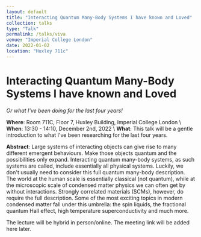 ```yaml
---
layout: default
title: "Interacting Quantum Many-Body Systems I have known and Loved"
collection: talks
type: "Talk"
permalink: /talks/viva
venue: "Imperial College London"
date: 2022-01-02
location: "Huxley 711c"
---
```


# Interacting Quantum Many-Body Systems I have known and Loved
_Or what I've been doing for the last four years!_

__Where__: Room 711C, Floor 7, Huxley Building, Imperial College London \\
__When__: 13:30 - 14:10, December 2nd, 2022 \\
__What__:  This talk will be a gentle introduction to what I've been researching for the last four years.

__Abstract__: Large systems of interacting objects can give rise to many different emergent behaviours. Make those objects quantum and the possibilities only expand. Interacting quantum many-body systems, as such systems are called, include essentially all physical systems. Luckily, we don't usually need to consider this full quantum many-body description. The world at the human scale is essentially classical (not quantum), while at the microscopic scale of condensed matter physics we can often get by without interactions. Strongly correlated materials (SCMs), however, do require the full description. Some of the most exciting topics in modern condensed matter fall under this umbrella: the spin liquids, the fractional quantum Hall effect, high temperature superconductivity and much more.

The lecture will be hybrid in person/online. The meeting link will be added here later.





